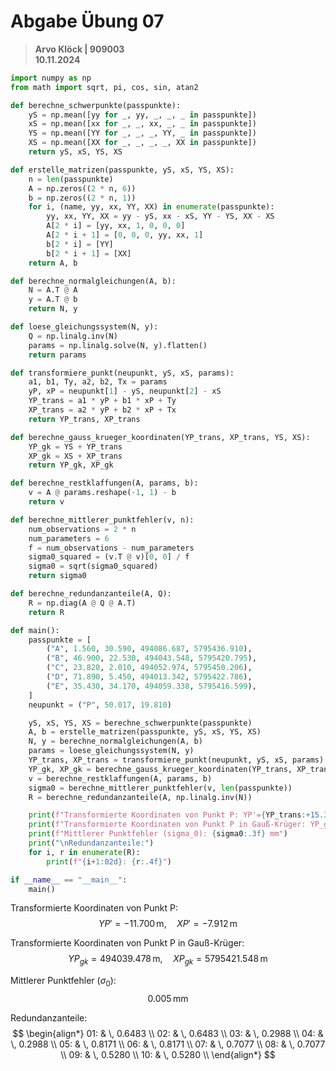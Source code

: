 # Abgabe Übung 07
> **Arvo Klöck | 909003**  
> **10.11.2024**

```python
import numpy as np
from math import sqrt, pi, cos, sin, atan2

def berechne_schwerpunkte(passpunkte):
    yS = np.mean([yy for _, yy, _, _, _ in passpunkte])
    xS = np.mean([xx for _, _, xx, _, _ in passpunkte])
    YS = np.mean([YY for _, _, _, YY, _ in passpunkte])
    XS = np.mean([XX for _, _, _, _, XX in passpunkte])
    return yS, xS, YS, XS

def erstelle_matrizen(passpunkte, yS, xS, YS, XS):
    n = len(passpunkte)
    A = np.zeros((2 * n, 6))
    b = np.zeros((2 * n, 1))
    for i, (name, yy, xx, YY, XX) in enumerate(passpunkte):
        yy, xx, YY, XX = yy - yS, xx - xS, YY - YS, XX - XS
        A[2 * i] = [yy, xx, 1, 0, 0, 0]
        A[2 * i + 1] = [0, 0, 0, yy, xx, 1]
        b[2 * i] = [YY]
        b[2 * i + 1] = [XX]
    return A, b

def berechne_normalgleichungen(A, b):
    N = A.T @ A
    y = A.T @ b
    return N, y

def loese_gleichungssystem(N, y):
    Q = np.linalg.inv(N)
    params = np.linalg.solve(N, y).flatten()
    return params

def transformiere_punkt(neupunkt, yS, xS, params):
    a1, b1, Ty, a2, b2, Tx = params
    yP, xP = neupunkt[1] - yS, neupunkt[2] - xS
    YP_trans = a1 * yP + b1 * xP + Ty
    XP_trans = a2 * yP + b2 * xP + Tx
    return YP_trans, XP_trans

def berechne_gauss_krueger_koordinaten(YP_trans, XP_trans, YS, XS):
    YP_gk = YS + YP_trans
    XP_gk = XS + XP_trans
    return YP_gk, XP_gk

def berechne_restklaffungen(A, params, b):
    v = A @ params.reshape(-1, 1) - b
    return v

def berechne_mittlerer_punktfehler(v, n):
    num_observations = 2 * n
    num_parameters = 6
    f = num_observations - num_parameters
    sigma0_squared = (v.T @ v)[0, 0] / f
    sigma0 = sqrt(sigma0_squared)
    return sigma0

def berechne_redundanzanteile(A, Q):
    R = np.diag(A @ Q @ A.T)
    return R

def main():
    passpunkte = [
        ("A", 1.560, 30.590, 494086.687, 5795436.910),
        ("B", 46.900, 22.530, 494043.548, 5795420.795),
        ("C", 23.820, 2.010, 494052.974, 5795450.206),
        ("D", 71.890, 5.450, 494013.342, 5795422.786),
        ("E", 35.430, 34.170, 494059.338, 5795416.599),
    ]
    neupunkt = ("P", 50.017, 19.810)

    yS, xS, YS, XS = berechne_schwerpunkte(passpunkte)
    A, b = erstelle_matrizen(passpunkte, yS, xS, YS, XS)
    N, y = berechne_normalgleichungen(A, b)
    params = loese_gleichungssystem(N, y)
    YP_trans, XP_trans = transformiere_punkt(neupunkt, yS, xS, params)
    YP_gk, XP_gk = berechne_gauss_krueger_koordinaten(YP_trans, XP_trans, YS, XS)
    v = berechne_restklaffungen(A, params, b)
    sigma0 = berechne_mittlerer_punktfehler(v, len(passpunkte))
    R = berechne_redundanzanteile(A, np.linalg.inv(N))

    print(f"Transformierte Koordinaten von Punkt P: YP'={YP_trans:+15.3f} m, XP'={XP_trans:+15.3f} m")
    print(f"Transformierte Koordinaten von Punkt P in Gauß-Krüger: YP_gk={YP_gk:+15.3f} m, XP_gk={XP_gk:+15.3f} m")
    print(f"Mittlerer Punktfehler (sigma_0): {sigma0:.3f} mm")
    print("\nRedundanzanteile:")
    for i, r in enumerate(R):
        print(f"{i+1:02d}: {r:.4f}")

if __name__ == "__main__":
    main()
```

Transformierte Koordinaten von Punkt P: 
$$YP' = -11.700 \, \text{m}, \quad XP' = -7.912 \, \text{m}$$

Transformierte Koordinaten von Punkt P in Gauß-Krüger: 
$$YP_{gk} = 494039.478 \, \text{m}, \quad XP_{gk} = 5795421.548 \, \text{m}$$

Mittlerer Punktfehler ($\sigma_0$): 
$$0.005 \, \text{mm}$$

Redundanzanteile:
$$
\begin{align*}
01: & \, 0.6483 \\
02: & \, 0.6483 \\
03: & \, 0.2988 \\
04: & \, 0.2988 \\
05: & \, 0.8171 \\
06: & \, 0.8171 \\
07: & \, 0.7077 \\
08: & \, 0.7077 \\
09: & \, 0.5280 \\
10: & \, 0.5280 \\
\end{align*}
$$

